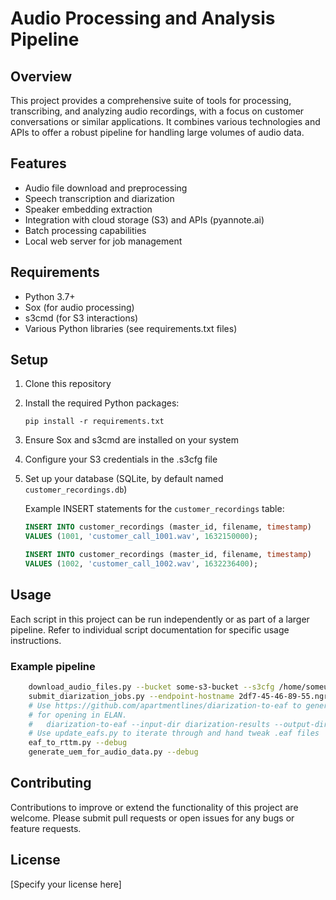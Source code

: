 # Audio Processing and Analysis Pipeline

## Overview

This project provides a comprehensive suite of tools for processing, transcribing, and analyzing audio recordings, with a focus on customer conversations or similar applications. It combines various technologies and APIs to offer a robust pipeline for handling large volumes of audio data.

## Features

- Audio file download and preprocessing
- Speech transcription and diarization
- Speaker embedding extraction
- Integration with cloud storage (S3) and APIs (pyannote.ai)
- Batch processing capabilities
- Local web server for job management

## Requirements

- Python 3.7+
- Sox (for audio processing)
- s3cmd (for S3 interactions)
- Various Python libraries (see requirements.txt files)

## Setup

1. Clone this repository
2. Install the required Python packages:
   ```
   pip install -r requirements.txt
   ```
3. Ensure Sox and s3cmd are installed on your system
4. Configure your S3 credentials in the .s3cfg file
5. Set up your database (SQLite, by default named `customer_recordings.db`)

   Example INSERT statements for the `customer_recordings` table:
   ```sql
   INSERT INTO customer_recordings (master_id, filename, timestamp)
   VALUES (1001, 'customer_call_1001.wav', 1632150000);

   INSERT INTO customer_recordings (master_id, filename, timestamp)
   VALUES (1002, 'customer_call_1002.wav', 1632236400);
   ```

## Usage

Each script in this project can be run independently or as part of a larger pipeline. Refer to individual script documentation for specific usage instructions.

### Example pipeline

```sh
    download_audio_files.py --bucket some-s3-bucket --s3cfg /home/someuser/.s3cfg.someconfig  --directory audio --no-subdirs --batch-size 1000 --limit 2 --debug
    submit_diarization_jobs.py --endpoint-hostname 2df7-45-46-89-55.ngrok-free.app --debug
    # Use https://github.com/apartmentlines/diarization-to-eaf to generate .eaf files suitable
    # for opening in ELAN.
    #   diarization-to-eaf --input-dir diarization-results --output-dir eaf --media-dir audio --debug
    # Use update_eafs.py to iterate through and hand tweak .eaf files
    eaf_to_rttm.py --debug
    generate_uem_for_audio_data.py --debug
```

## Contributing

Contributions to improve or extend the functionality of this project are welcome. Please submit pull requests or open issues for any bugs or feature requests.

## License

[Specify your license here]
